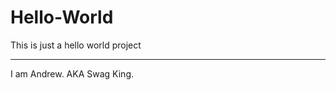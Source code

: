 # Hello-World
This is just a hello world project

---------------------------------

I am Andrew. AKA Swag King.
